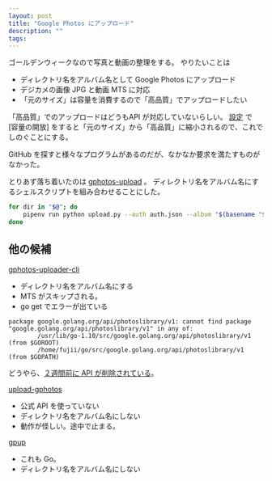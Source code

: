 ```yaml
---
layout: post
title: "Google Photos にアップロード"
description: ""
tags: 
---
```


ゴールデンウィークなので写真と動画の整理をする。
やりたいことは

* ディレクトリ名をアルバム名として Google Photos にアップロード
* デジカメの画像 JPG と動画 MTS に対応
* 「元のサイズ」は容量を消費するので「高品質」でアップロードしたい

「高品質」でのアップロードはどうもAPI が対応していないらしい。
[設定](https://photos.google.com/settings) で [容量の開放] をすると「元のサイズ」から「高品質」に縮小されるので、これでしのぐことにする。

GitHub を探すと様々なプログラムがあるのだが、なかなか要求を満たすものがなかった。

とりあず落ち着いたのは [gphotos-upload](https://github.com/eshmu/gphotos-upload) 。
ディレクトリ名をアルバム名にするシェルスクリプトを組み合わせることにした。

~~~sh
for dir in "$@"; do
    pipenv run python upload.py --auth auth.json --album "$(basename "$dir")" "$dir"/*
done
~~~

## 他の候補

[gphotos-uploader-cli](https://github.com/nmrshll/gphotos-uploader-cli)

* ディレクトリ名をアルバム名にする
* MTS がスキップされる。
* go get でエラーが出ている

~~~
package google.golang.org/api/photoslibrary/v1: cannot find package "google.golang.org/api/photoslibrary/v1" in any of:
        /usr/lib/go-1.10/src/google.golang.org/api/photoslibrary/v1 (from $GOROOT)
        /home/fujii/go/src/google.golang.org/api/photoslibrary/v1 (from $GOPATH)
~~~

どうやら、[２週間前に API が削除されている](https://github.com/googleapis/google-api-go-client/commit/33b7e862cd15f81bfba1c95a4931360da0fece8c)。

[upload-gphotos](https://github.com/3846masa/upload-gphotos)

* 公式 API を使っていない
* ディレクトリ名をアルバム名にしない
* 動作が怪しい。途中で止まる。

[gpup](https://github.com/int128/gpup)

* これも Go。
* ディレクトリ名をアルバム名にしない
